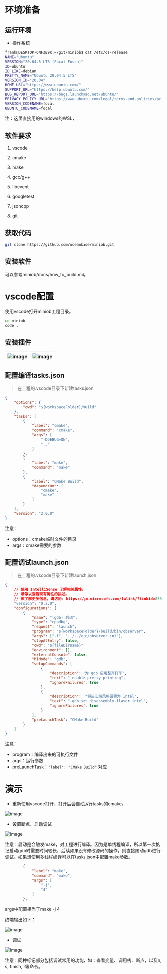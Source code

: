 # 环境准备
## 运行环境
* 操作系统

```bash
frank@DESKTOP-6NF3B9K:~/git/miniob$ cat /etc/os-release
NAME="Ubuntu"
VERSION="20.04.5 LTS (Focal Fossa)"
ID=ubuntu
ID_LIKE=debian
PRETTY_NAME="Ubuntu 20.04.5 LTS"
VERSION_ID="20.04"
HOME_URL="https://www.ubuntu.com/"
SUPPORT_URL="https://help.ubuntu.com/"
BUG_REPORT_URL="https://bugs.launchpad.net/ubuntu/"
PRIVACY_POLICY_URL="https://www.ubuntu.com/legal/terms-and-policies/privacy-policy"
VERSION_CODENAME=focal
UBUNTU_CODENAME=focal
```
注：这里直接用的windows的WSL，

## 软件要求
1. vscode
2. cmake
3. make
4. gcc/g++

3. libevent
5. googletest
6. jsoncpp
7. git

## 获取代码
```bash
git clone https://github.com/oceanbase/miniob.git
```
## 安装软件
可以参考miniob/docs/how\_to\_build.md。



# vscode配置
使用vscode打开miniob工程目录。

```bash
cd miniob
code .
```
## 安装插件
|![image](images/vscode_search_plugs.png)|![image](images/vscode_C++_plugs_detail.png)<br>|
| ----- | ----- |

## 配置编译tasks.json
> 在工程的.vscode目录下新建tasks.json

```json
{
    "options": {
        "cwd": "${workspaceFolder}/build"
    },
    "tasks": [
        {
            "label": "cmake",
            "command": "cmake",
            "args": [
                "-DDEBUG=ON",
                ".."
            ]
        },
        {
            "label": "make",
            "command": "make"
        },
        {
            "label": "CMake Build",
            "dependsOn": [
                "cmake",
                "make"
            ]
        }
    ],
    "version": "2.0.0"
}
```
注意：

* options：cmake临时文件的目录
* args：cmake需要的参数

## 配置调试launch.json
> 在工程的.vscode目录下新建launch.json

```json
{
    // 使用 IntelliSense 了解相关属性。 
    // 悬停以查看现有属性的描述。
    // 欲了解更多信息，请访问: https://go.microsoft.com/fwlink/?linkid=830387
    "version": "0.2.0",
    "configurations": [
        {
            "name": "(gdb) 启动",
            "type": "cppdbg",
            "request": "launch",
            "program": "${workspaceFolder}/build/bin/observer",
            "args": ["-f", "../../etc/observer.ini"],
            "stopAtEntry": false,
            "cwd": "${fileDirname}",
            "environment": [],
            "externalConsole": false,
            "MIMode": "gdb",
            "setupCommands": [
                {
                    "description": "为 gdb 启用整齐打印",
                    "text": "-enable-pretty-printing",
                    "ignoreFailures": true
                },
                {
                    "description":  "将反汇编风格设置为 Intel",
                    "text": "-gdb-set disassembly-flavor intel",
                    "ignoreFailures": true
                }
            ],
            "preLaunchTask": "CMake Build"
        }
    ]
}
```
注意：

* program：编译出来的可执行文件
* args：运行参数
* preLaunchTask：`"label": "CMake Build"` 对应



# 演示
* 重新使用vscode打开，打开后会自动运行tasks的cmake。

![image](images/vscode_cmake.png)

* 设置断点、启动调试

![image](images/vscode_break_point.png)

注意：启动是会触发make，对工程进行编译。因为是单线程编译，所以第一次惦记启动gdb时需要时间较长，后续如果没有修改源码的操作，则直接踢动gdb进行调试。如果想使用多线程编译可以在tasks.json中配置make参数。

```json
        {
            "label": "make",
            "command": "make",
            "args": [
                "-j",
                "4"
            ]
        },
```
args中配置相当于make -j 4

终端输出如下：

![image](images/vscode_build_ouput.png)

* 调试

![image](images/vscode_debug_miniob.png)

注意：同种标记部分包括调试常用的功能，如：查看变量、调用栈、断点，以及n, s, finish, r等命令。

